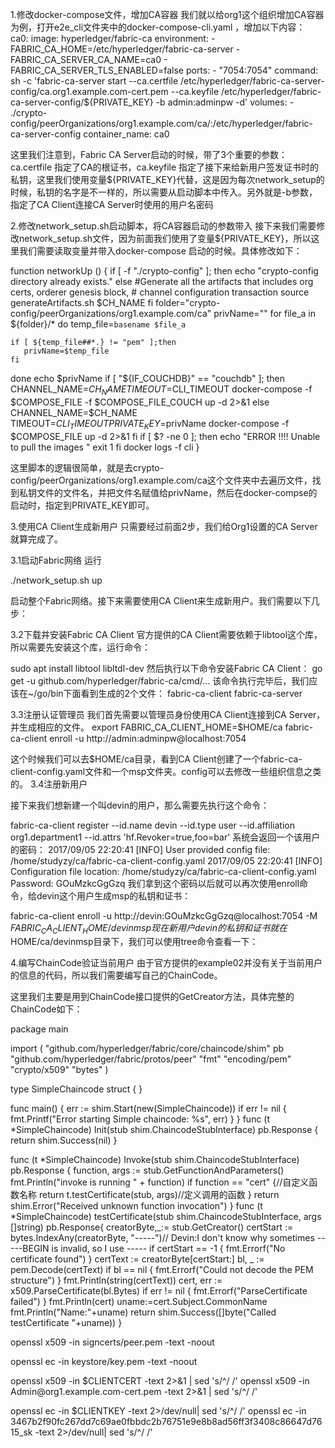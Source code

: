 1.修改docker-compose文件，增加CA容器
我们就以给org1这个组织增加CA容器为例，打开e2e_cli文件夹中的docker-compose-cli.yaml ，增加以下内容：
ca0:
  image: hyperledger/fabric-ca
  environment:
    - FABRIC_CA_HOME=/etc/hyperledger/fabric-ca-server
    - FABRIC_CA_SERVER_CA_NAME=ca0
    - FABRIC_CA_SERVER_TLS_ENABLED=false
  ports:
    - "7054:7054"
  command: sh -c 'fabric-ca-server start --ca.certfile /etc/hyperledger/fabric-ca-server-config/ca.org1.example.com-cert.pem --ca.keyfile /etc/hyperledger/fabric-ca-server-config/${PRIVATE_KEY} -b admin:adminpw -d'
  volumes:
    - ./crypto-config/peerOrganizations/org1.example.com/ca/:/etc/hyperledger/fabric-ca-server-config
  container_name: ca0

  这里我们注意到，Fabric CA Server启动的时候，带了3个重要的参数：ca.certfile 指定了CA的根证书，ca.keyfile 指定了接下来给新用户签发证书时的私钥，这里我们使用变量${PRIVATE_KEY}代替，这是因为每次network_setup的时候，私钥的名字是不一样的，所以需要从启动脚本中传入。另外就是-b参数，指定了CA Client连接CA Server时使用的用户名密码

  2.修改network_setup.sh启动脚本，将CA容器启动的参数带入
接下来我们需要修改network_setup.sh文件，因为前面我们使用了变量${PRIVATE_KEY}，所以这里我们需要读取变量并带入docker-compose 启动的时候。具体修改如下：

function networkUp () {
    if [ -f "./crypto-config" ]; then
       echo "crypto-config directory already exists."
    else
       #Generate all the artifacts that includes org certs, orderer genesis block,
      # channel configuration transaction
       source generateArtifacts.sh $CH_NAME
    fi
folder="crypto-config/peerOrganizations/org1.example.com/ca"
privName=""
for file_a in ${folder}/*
do
    temp_file=`basename $file_a`

    if [ ${temp_file##*.} != "pem" ];then
       privName=$temp_file
    fi
done
    echo $privName
    if [ "${IF_COUCHDB}" == "couchdb" ]; then
      CHANNEL_NAME=$CH_NAME TIMEOUT=$CLI_TIMEOUT docker-compose -f $COMPOSE_FILE -f $COMPOSE_FILE_COUCH up -d 2>&1
    else
      CHANNEL_NAME=$CH_NAME TIMEOUT=$CLI_TIMEOUT PRIVATE_KEY=$privName docker-compose -f $COMPOSE_FILE up -d 2>&1
    fi
    if [ $? -ne 0 ]; then
        echo "ERROR !!!! Unable to pull the images "
        exit 1
     fi
    docker logs -f cli
}

这里脚本的逻辑很简单，就是去crypto-config/peerOrganizations/org1.example.com/ca这个文件夹中去遍历文件，找到私钥文件的文件名，并把文件名赋值给privName，然后在docker-compse的启动时，指定到PRIVATE_KEY即可。

3.使用CA Client生成新用户
只需要经过前面2步，我们给Org1设置的CA Server就算完成了。

3.1启动Fabric网络
运行

./network_setup.sh up

启动整个Fabric网络。接下来需要使用CA Client来生成新用户。我们需要以下几步：

3.2下载并安装Fabric CA Client
官方提供的CA Client需要依赖于libtool这个库，所以需要先安装这个库，运行命令：

sudo apt install libtool libltdl-dev
然后执行以下命令安装Fabric CA Client：
go get -u github.com/hyperledger/fabric-ca/cmd/...
该命令执行完毕后，我们应该在~/go/bin下面看到生成的2个文件：
fabric-ca-client  fabric-ca-server

3.3注册认证管理员
我们首先需要以管理员身份使用CA Client连接到CA Server，并生成相应的文件。
export FABRIC_CA_CLIENT_HOME=$HOME/ca
fabric-ca-client enroll -u http://admin:adminpw@localhost:7054

这个时候我们可以去$HOME/ca目录，看到CA Client创建了一个fabric-ca-client-config.yaml文件和一个msp文件夹。config可以去修改一些组织信息之类的。
3.4注册新用户

接下来我们想新建一个叫devin的用户，那么需要先执行这个命令：

fabric-ca-client register --id.name devin --id.type user --id.affiliation org1.department1 --id.attrs 'hf.Revoker=true,foo=bar'
系统会返回一个该用户的密码：
2017/09/05 22:20:41 [INFO] User provided config file: /home/studyzy/ca/fabric-ca-client-config.yaml
2017/09/05 22:20:41 [INFO] Configuration file location: /home/studyzy/ca/fabric-ca-client-config.yaml
Password: GOuMzkcGgGzq
我们拿到这个密码以后就可以再次使用enroll命令，给devin这个用户生成msp的私钥和证书：

fabric-ca-client enroll -u http://devin:GOuMzkcGgGzq@localhost:7054 -M $FABRIC_CA_CLIENT_HOME/devinmsp
现在新用户devin的私钥和证书就在$HOME/ca/devinmsp目录下，我们可以使用tree命令查看一下：

4.编写ChainCode验证当前用户
由于官方提供的example02并没有关于当前用户的信息的代码，所以我们需要编写自己的ChainCode。

这里我们主要是用到ChainCode接口提供的GetCreator方法，具体完整的ChainCode如下：

package main

import (
   "github.com/hyperledger/fabric/core/chaincode/shim"
   pb "github.com/hyperledger/fabric/protos/peer"
   "fmt"
   "encoding/pem"
   "crypto/x509"
   "bytes"
)

type SimpleChaincode struct {
}

func main() {
   err := shim.Start(new(SimpleChaincode))
   if err != nil {
      fmt.Printf("Error starting Simple chaincode: %s", err)
   }
}
func (t *SimpleChaincode) Init(stub shim.ChaincodeStubInterface) pb.Response {
   return shim.Success(nil)
}


func (t *SimpleChaincode) Invoke(stub shim.ChaincodeStubInterface) pb.Response {
   function, args := stub.GetFunctionAndParameters()
   fmt.Println("invoke is running " + function)
   if function == "cert" {//自定义函数名称
      return t.testCertificate(stub, args)//定义调用的函数
   }
   return shim.Error("Received unknown function invocation")
}
func (t *SimpleChaincode) testCertificate(stub shim.ChaincodeStubInterface, args []string) pb.Response{
   creatorByte,_:= stub.GetCreator()
   certStart := bytes.IndexAny(creatorByte, "-----")// Devin:I don't know why sometimes -----BEGIN is invalid, so I use -----
   if certStart == -1 {
      fmt.Errorf("No certificate found")
   }
   certText := creatorByte[certStart:]
   bl, _ := pem.Decode(certText)
   if bl == nil {
      fmt.Errorf("Could not decode the PEM structure")
   }
   fmt.Println(string(certText))
   cert, err := x509.ParseCertificate(bl.Bytes)
   if err != nil {
      fmt.Errorf("ParseCertificate failed")
   }
   fmt.Println(cert)
   uname:=cert.Subject.CommonName
   fmt.Println("Name:"+uname)
   return shim.Success([]byte("Called testCertificate "+uname))
}



openssl x509 -in signcerts/peer.pem -text -noout

openssl ec -in keystore/key.pem -text -noout

 openssl x509 -in $CLIENTCERT -text 2>&1 | sed 's/^/    /'
 openssl x509 -in Admin\@org1.example.com-cert.pem -text 2>&1 | sed 's/^/    /'

openssl ec -in $CLIENTKEY -text 2>/dev/null| sed 's/^/    /'
openssl ec -in 3467b2f90fc267dd7c69ae0fbbdc2b76751e9e8b8ad56ff3f3408c86647d7615_sk -text 2>/dev/null| sed 's/^/    /'
